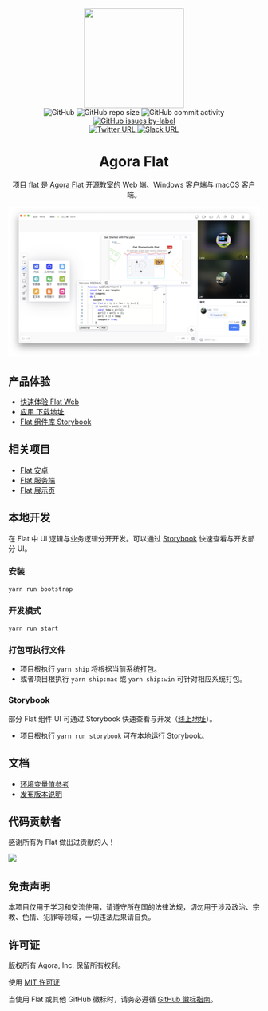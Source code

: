 <div align="center">
    <img width="200" height="200" style="display: block;" src="./assets/flat-logo.png">
</div>

<div align="center">
    <img alt="GitHub" src="https://img.shields.io/github/license/netless-io/flat?color=9cf&style=flat-square">
    <img alt="GitHub repo size" src="https://img.shields.io/github/repo-size/netless-io/flat?color=9cf&style=flat-square">
    <img alt="GitHub commit activity" src="https://img.shields.io/github/commit-activity/m/netless-io/flat?color=9cf&style=flat-square">
    <a target="_blank" href="https://github.com/netless-io/flat/issues?q=is%3Aissue+is%3Aopen+label%3A%22good+first+issue%22">
        <img alt="GitHub issues by-label" src="https://img.shields.io/github/issues/netless-io/flat/good%20first%20issue?color=9cf&label=good%20first%20issue&style=flat-square">
    </a>
    <br>
    <a target="_blank" href="https://twitter.com/AgoraFlat">
    <img alt="Twitter URL" src="https://img.shields.io/badge/Twitter-AgoraFlat-9cf.svg?logo=twitter&style=flat-square">
    </a>
    <a target="_blank" href="https://github.com/netless-io/flat/issues/926">
        <img alt="Slack URL" src="https://img.shields.io/badge/Slack-AgoraFlat-9cf.svg?logo=slack&style=flat-square">
    </a>
</div>

<div align="center">
    <h1>Agora Flat</h1>
    <p>项目 flat 是 <a href="https://flat.whiteboard.agora.io/">Agora Flat</a> 开源教室的 Web 端、Windows 客户端与 macOS 客户端。</p>
    <img src="./assets/flat-showcase.png">
</div>

## 产品体验

- [快速体验 Flat Web][flat-web]
- [应用 下载地址][flat-homepage]
- [Flat 组件库 Storybook][flat-storybook]

## 相关项目

- [Flat 安卓][flat-android]
- [Flat 服务端][flat-server]
- [Flat 展示页][flat-homepage]

## 本地开发

在 Flat 中 UI 逻辑与业务逻辑分开开发。可以通过 [Storybook](#storybook) 快速查看与开发部分 UI。

### 安装

```shell
yarn run bootstrap
```

### 开发模式

```shell
yarn run start
```

### 打包可执行文件

- 项目根执行 `yarn ship` 将根据当前系统打包。
- 或者项目根执行 `yarn ship:mac` 或 `yarn ship:win` 可针对相应系统打包。

### Storybook

部分 Flat 组件 UI 可通过 Storybook 快速查看与开发（[线上地址][flat-storybook]）。

- 项目根执行 `yarn run storybook` 可在本地运行 Storybook。

## 文档

- [环境变量值参考](docs/env/README-zh.md)
- [发布版本说明](docs/releases)

## 代码贡献者

感谢所有为 Flat 做出过贡献的人！

<a href="https://github.com/netless-io/flat/graphs/contributors"><img src="https://opencollective.com/agora-flat/contributors.svg?width=890&button=false"/></a>

## 免责声明

本项目仅用于学习和交流使用，请遵守所在国的法律法规，切勿用于涉及政治、宗教、色情、犯罪等领域，一切违法后果请自负。

## 许可证

版权所有 Agora, Inc. 保留所有权利。

使用 [MIT 许可证](LICENSE)

当使用 Flat 或其他 GitHub 徽标时，请务必遵循 [GitHub 徽标指南][github-logo]。

[flat-homepage]: https://flat.whiteboard.agora.io/#download

[flat-web]: https://flat-web.whiteboard.agora.io/

[flat-server]: https://github.com/netless-io/flat-server

[flat-android]: https://github.com/netless-io/flat-android

[flat-storybook]: https://netless-io.github.io/flat/

[github-logo]: https://github.com/logos
